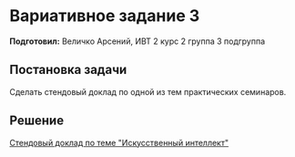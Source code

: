 # Вариативное задание 3

**Подготовил:** Величко Арсений, ИВТ 2 курс 2 группа 3 подгруппа

## Постановка задачи

Сделать стендовый доклад по одной из тем практических семинаров.

## Решение

[Стендовый доклад по теме "Искусственный интеллект"](/docs/VSR/Task-2.3.pdf)
